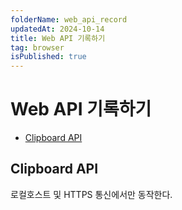 ```yaml
---
folderName: web_api_record
updatedAt: 2024-10-14
title: Web API 기록하기
tag: browser
isPublished: true
---
```


# Web API 기록하기

- [Clipboard API](#clipboard-api)

## Clipboard API

로컬호스트 및 HTTPS 통신에서만 동작한다.

